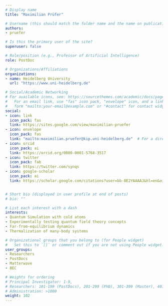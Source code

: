 ```yaml
---
# Display name
title: "Maximilian Prüfer"

# Username (this should match the folder name and the name on publications)
authors:
- pruefer

# Is this the primary user of the site?
superuser: false

# Role/position (e.g., Professor of Artificial Intelligence)
role: PostDoc

# Organizations/Affiliations
organizations:
- name: Heidelberg University
  url: "https://www.uni-heidelberg.de"

# Social/Academic Networking
# For available icons, see: https://sourcethemes.com/academic/docs/page-builder/#icons
#   For an email link, use "fas" icon pack, "envelope" icon, and a link in the
#   form "mailto:your-email@example.com" or "#contact" for contact widget.
social:
- icon: link
  icon_pack: fas
  link: https://sites.google.com/view/maximilian-pruefer
- icon: envelope
  icon_pack: fas
  link: "mailto:maximilian.pruefer@kip.uni-heidelberg.de"  # For a direct email link, use "mailto:test@example.org".
- icon: orcid
  icon_pack: ai
  link: https://orcid.org/0000-0001-5768-3517
- icon: twitter
  icon_pack: fab
  link: https://twitter.com/synqs
- icon: google-scholar
  icon_pack: ai
  link: https://scholar.google.com/citations?user=bb-8E2YAAAAJ&hl=en&oi=ao


# Short bio (displayed in user profile at end of posts)
# bio: ""

# List each interest with a dash
interests:
- Quantum Simulation with cold atoms
- Experimentally testing quantum field theory concepts
- Far-from-equilibrium dynamics
- Thermalization of many-body systems

# Organizational groups that you belong to (for People widget)
#   Set this to `[]` or comment out if you are not using People widget.
user_groups:
- Researchers
- PostDocs
- Matterwave
- BEC

# Weights for ordering
# Principal Investigator: 1-9,
# Researchers: 101-199 (PostDocs), 201-299 (PhD), 301-399 (Master), 401-499 (Bachelor)
# Administration: >1000
weight: 102
---
```

